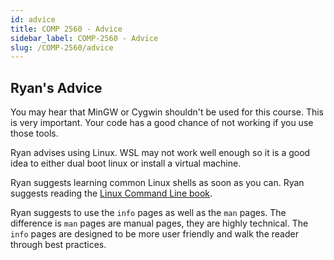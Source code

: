 ```yaml
---
id: advice
title: COMP 2560 - Advice
sidebar_label: COMP-2560 - Advice
slug: /COMP-2560/advice
---
```


## Ryan's Advice

You may hear that MinGW or Cygwin shouldn't be used for this course.
This is very important.
Your code has a good chance of not working if you use those tools.

Ryan advises using Linux.
WSL may not work well enough so it is a good idea to either dual boot linux or install a virtual machine.

Ryan suggests learning common Linux shells as soon as you can.
Ryan suggests reading the [Linux Command Line book](https://www.linuxcommand.org/tlcl.php).

Ryan suggests to use the `info` pages as well as the `man` pages.
The difference is `man` pages are manual pages, they are highly technical.
The `info` pages are designed to be more user friendly and walk the reader through best practices.
